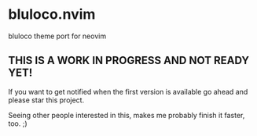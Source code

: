# bluloco.nvim
bluloco theme port for neovim

## THIS IS A WORK IN PROGRESS AND NOT READY YET!

If you want to get notified when the first version is available go ahead and
please star this project.

Seeing other people interested in this,
makes me probably finish it faster, too. ;)

